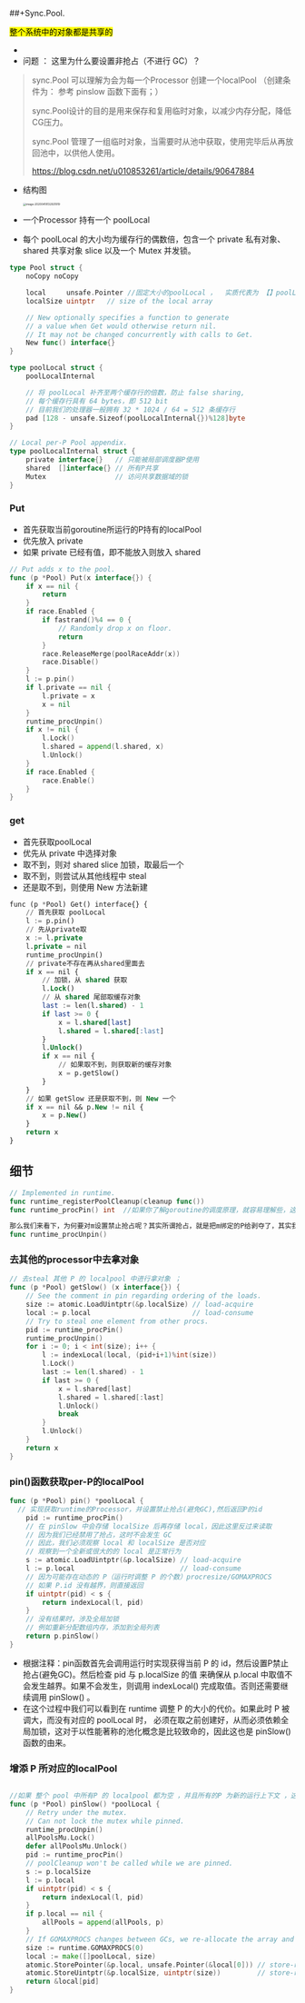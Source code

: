 

##+Sync.Pool.   

<mark>整个系统中的对象都是共享的</mark>

* 
* 问题 ： 这里为什么要设置非抢占（不进行 GC）？ 

> sync.Pool 可以理解为会为每一个Processor 创建一个localPool   （创建条件为： 参考 pinslow 函数下面有；） 
>
> sync.Pool设计的目的是用来保存和复用临时对象，以减少内存分配，降低CG压力。
>
> sync.Pool 管理了一组临时对象，当需要时从池中获取，使用完毕后从再放回池中，以供他人使用。
>
> https://blog.csdn.net/u010853261/article/details/90647884

* 结构图 

  <img src="../images/image-20200419132921919.png" alt="image-20200419132921919" style="zoom: 33%;" />

* 一个Processor  持有一个  poolLocal 

* 每个 poolLocal 的大小均为缓存行的偶数倍，包含一个 private 私有对象、shared 共享对象 slice 以及一个 Mutex 并发锁。

```go
type Pool struct {
	noCopy noCopy

	local     unsafe.Pointer //固定大小的poolLocal ，  实质代表为 【】poolLocal
	localSize uintptr   // size of the local array

	// New optionally specifies a function to generate
	// a value when Get would otherwise return nil.
	// It may not be changed concurrently with calls to Get.
	New func() interface{}
}

type poolLocal struct {
	poolLocalInternal

	// 将 poolLocal 补齐至两个缓存行的倍数，防止 false sharing,
	// 每个缓存行具有 64 bytes，即 512 bit
	// 目前我们的处理器一般拥有 32 * 1024 / 64 = 512 条缓存行
	pad [128 - unsafe.Sizeof(poolLocalInternal{})%128]byte
}

// Local per-P Pool appendix.
type poolLocalInternal struct {
	private interface{}   // 只能被局部调度器P使用
	shared  []interface{} // 所有P共享
	Mutex                 // 访问共享数据域的锁
}

```

### Put

* 首先获取当前goroutine所运行的P持有的localPool
* 优先放入 private
* 如果 private 已经有值，即不能放入则放入 shared

```go
// Put adds x to the pool.
func (p *Pool) Put(x interface{}) {
	if x == nil {
		return
	}
	if race.Enabled {
		if fastrand()%4 == 0 {
			// Randomly drop x on floor.
			return
		}
		race.ReleaseMerge(poolRaceAddr(x))
		race.Disable()
	}
	l := p.pin()
	if l.private == nil {
		l.private = x
		x = nil
	}
	runtime_procUnpin()
	if x != nil {
		l.Lock()
		l.shared = append(l.shared, x)
		l.Unlock()
	}
	if race.Enabled {
		race.Enable()
	}
}
```

### get

* 首先获取poolLocal 
* 优先从 private 中选择对象
* 取不到，则对 shared slice 加锁，取最后一个
* 取不到，则尝试从其他线程中 steal
* 还是取不到，则使用 New 方法新建

```sql
func (p *Pool) Get() interface{} {
	// 首先获取 poolLocal
	l := p.pin()
	// 先从private取
	x := l.private
	l.private = nil
	runtime_procUnpin()
	// private不存在再从shared里面去
	if x == nil {
		// 加锁，从 shared 获取
		l.Lock()
		// 从 shared 尾部取缓存对象
		last := len(l.shared) - 1
		if last >= 0 {
			x = l.shared[last]
			l.shared = l.shared[:last]
		}
		l.Unlock()
		if x == nil {
			// 如果取不到，则获取新的缓存对象
			x = p.getSlow()
		}
	}
	// 如果 getSlow 还是获取不到，则 New 一个
	if x == nil && p.New != nil {
		x = p.New()
	}
	return x
}
```





## 细节

```go
// Implemented in runtime.
func runtime_registerPoolCleanup(cleanup func())
func runtime_procPin() int  //如果你了解goroutine的调度原理，就容易理解些，这里procPin函数实际上就是先获取当前goroutine，然后对当前协程绑定的线程（即为m）加锁，即mp.locks++，然后返回m目前绑定的p的id。这个所谓的加锁有什么用呢？这个理就涉及到goroutine的调度了，系统线程在对协程调度的时候，有时候会抢占当前正在执行的协程的所属p，原因是不能让某个协程一直占用计算资源，那么在进行抢占的时候会判断m是否适合抢占，其中有一个条件就是判断m.locks==0，ok，看起来这个procPin的含义就是禁止当前P被抢占。相应的，procUnpin就是解锁了呗，取消禁止抢占。

那么我们来看下，为何要对m设置禁止抢占呢？其实所谓抢占，就是把m绑定的P给剥夺了，其实我们后面获取本地的poolLocal就是根据P获取的，如果这个过程中P突然被抢走了，后面就乱套了，我们继续看是如何获取本地的poolLocal的。
func runtime_procUnpin()
```



### 去其他的processor中去拿对象

```go
// 去steal 其他 P 的 localpool 中进行拿对象 ；
func (p *Pool) getSlow() (x interface{}) {
	// See the comment in pin regarding ordering of the loads.
	size := atomic.LoadUintptr(&p.localSize) // load-acquire
	local := p.local                         // load-consume
	// Try to steal one element from other procs.
	pid := runtime_procPin()
	runtime_procUnpin()
	for i := 0; i < int(size); i++ {
		l := indexLocal(local, (pid+i+1)%int(size))
		l.Lock()
		last := len(l.shared) - 1
		if last >= 0 {
			x = l.shared[last]
			l.shared = l.shared[:last]
			l.Unlock()
			break
		}
		l.Unlock()
	}
	return x
}
```



### pin()函数获取per-P的localPool

```go
func (p *Pool) pin() *poolLocal {
  // 实现获取runtime的Processor，并设置禁止抢占(避免GC),然后返回P的id
	pid := runtime_procPin()
	// 在 pinSlow 中会存储 localSize 后再存储 local，因此这里反过来读取
	// 因为我们已经禁用了抢占，这时不会发生 GC
	// 因此，我们必须观察 local 和 localSize 是否对应
	// 观察到一个全新或很大的的 local 是正常行为
	s := atomic.LoadUintptr(&p.localSize) // load-acquire
	l := p.local                          // load-consume
	// 因为可能存在动态的 P（运行时调整 P 的个数）procresize/GOMAXPROCS
	// 如果 P.id 没有越界，则直接返回
	if uintptr(pid) < s {
		return indexLocal(l, pid)
	}
	// 没有结果时，涉及全局加锁
	// 例如重新分配数组内存，添加到全局列表
	return p.pinSlow()
}

```

* 根据注释：pin函数首先会调用运行时实现获得当前 P 的 id，然后设置P禁止抢占(避免GC)。然后检查 pid 与 p.localSize 的值 来确保从 p.local 中取值不会发生越界。如果不会发生，则调用 indexLocal() 完成取值。否则还需要继续调用 pinSlow() 。
* 在这个过程中我们可以看到在 runtime 调整 P 的大小的代价。如果此时 P 被调大，而没有对应的 poolLocal 时， 必须在取之前创建好，从而必须依赖全局加锁，这对于以性能著称的池化概念是比较致命的，因此这也是 pinSlow() 函数的由来。







### 增添 P 所对应的localPool

```go

//如果 整个 pool 中所有P 的 localpool 都为空 ，并且所有的P 为新的运行上下文 ，这样的话，从新扩增这个 P 所对应的 ；
func (p *Pool) pinSlow() *poolLocal {
	// Retry under the mutex.
	// Can not lock the mutex while pinned.
	runtime_procUnpin()
	allPoolsMu.Lock()
	defer allPoolsMu.Unlock()
	pid := runtime_procPin()
	// poolCleanup won't be called while we are pinned.
	s := p.localSize
	l := p.local
	if uintptr(pid) < s {
		return indexLocal(l, pid)
	}
	if p.local == nil {
		allPools = append(allPools, p)
	}
	// If GOMAXPROCS changes between GCs, we re-allocate the array and lose the old one.
	size := runtime.GOMAXPROCS(0)
	local := make([]poolLocal, size)
	atomic.StorePointer(&p.local, unsafe.Pointer(&local[0])) // store-release
	atomic.StoreUintptr(&p.localSize, uintptr(size))         // store-release
	return &local[pid]
}
```

